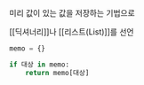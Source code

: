
미리 값이 있는 값을 저장하는 기법으로

[[딕셔너리]]나 [[리스트(List)]]를 선언


```python
memo = {}

if 대상 in memo:
	return memo[대상]
```